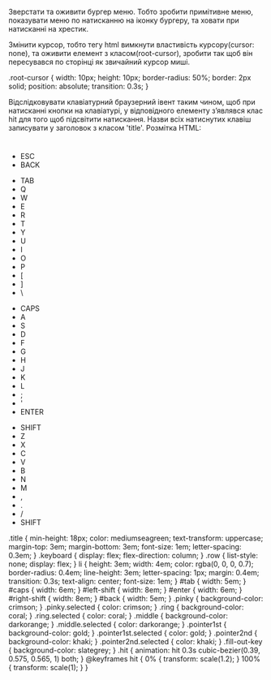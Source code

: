 <!-- TASK-01 -->

Зверстати та оживити бургер меню. Тобто зробити примітивне меню, показувати меню по натисканню на іконку бургеру, та ховати при натисканні на хрестик.

<!-- TASK-02 -->

Змінити курсор, тобто тегу html вимкнути властивість курсору(cursor: none), та оживити елемент з класом(root-cursor), зробити так щоб він пересувався по сторінці як звичайний курсор миші.

<div class="root-cursor"></div>

.root-cursor {
width: 10px;
height: 10px;
border-radius: 50%;
border: 2px solid;
position: absolute;
transition: 0.3s;
}

<!-- TASK-03 -->

Відслідковувати клавіатурний браузерний івент таким чином, щоб при натисканні кнопки на клавіатурі, у відповідного елементу зʼявлявся клас hit для того щоб підсвітити натискання. Назви всіх натиснутих клавіш записувати у заголовок з класом 'title'.
Розмітка HTML:

<h1 class="title"></h1>
    <div class="keyboard">
      <ul class="row row-0">
        <li class="pinky" data-value="esc">ESC</li>
        <li class="pinky" data-value="back">BACK</li>
      </ul>
      <ul class="row row-1">
        <li class="pinky" data-value="tab">TAB</li>
        <li class="pinky" data-value="Q">Q</li>
        <li class="ring" data-value="W">W</li>
        <li class="middle" data-value="E">E</li>
        <li class="pointer1st" data-value="R">R</li>
        <li class="pointer2nd" data-value="T">T</li>
        <li class="pointer2nd" data-value="Y">Y</li>
        <li class="pointer1st" data-value="U">U</li>
        <li class="middle" data-value="I">I</li>
        <li class="ring" data-value="O">O</li>
        <li class="pinky" data-value="P">P</li>
        <li class="pinky">[</li>
        <li class="pinky">]</li>
        <li class="pinky">\</li>
      </ul>
      <ul class="row row-2">
        <li class="pinky" data-value="caps">CAPS</li>
        <li class="pinky" data-value="A">A</li>
        <li class="ring" data-value="S">S</li>
        <li class="middle" data-value="D">D</li>
        <li class="pointer1st" data-value="F">F</li>
        <li class="pointer2nd" data-value="G">G</li>
        <li class="pointer2nd" data-value="H">H</li>
        <li class="pointer1st" data-value="J">J</li>
        <li class="middle" data-value="K">K</li>
        <li class="ring" data-value="L">L</li>
        <li class="pinky">;</li>
        <li class="pinky">'</li>
        <li class="pinky" data-value="enter">ENTER</li>
      </ul>
      <ul class="row row-3">
        <li class="pinky" data-value="left-shift">SHIFT</li>
        <li class="pinky" data-value="Z">Z</li>
        <li class="ring" data-value="X">X</li>
        <li class="middle" data-value="C">C</li>
        <li class="pointer1st" data-value="V">V</li>
        <li class="pointer2nd" data-value="B">B</li>
        <li class="pointer2nd" data-value="N">N</li>
        <li class="pointer1st" data-value="M">M</li>
        <li class="middle">,</li>
        <li class="ring">.</li>
        <li class="pinky">/</li>
        <li class="pinky" data-value="right-shift">SHIFT</li>
      </ul>
    </div>

.title {
  min-height: 18px;
  color: mediumseagreen;
  text-transform: uppercase;
  margin-top: 3em;
  margin-bottom: 3em;
  font-size: 1em;
  letter-spacing: 0.3em;
}
.keyboard {
  display: flex;
  flex-direction: column;
}
.row {
  list-style: none;
  display: flex;
}
li {
  height: 3em;
  width: 4em;
  color: rgba(0, 0, 0, 0.7);
  border-radius: 0.4em;
  line-height: 3em;
  letter-spacing: 1px;
  margin: 0.4em;
  transition: 0.3s;
  text-align: center;
  font-size: 1em;
}
#tab {
  width: 5em;
}
#caps {
  width: 6em;
}
#left-shift {
  width: 8em;
}
#enter {
  width: 6em;
}
#right-shift {
  width: 8em;
}
#back {
  width: 5em;
}
.pinky {
  background-color: crimson;
}
.pinky.selected {
  color: crimson;
}
.ring {
  background-color: coral;
}
.ring.selected {
  color: coral;
}
.middle {
  background-color: darkorange;
}
.middle.selected {
  color: darkorange;
}
.pointer1st {
  background-color: gold;
}
.pointer1st.selected {
  color: gold;
}
.pointer2nd {
  background-color: khaki;
}
.pointer2nd.selected {
  color: khaki;
}
.fill-out-key {
  background-color: slategrey;
}
.hit {
  animation: hit 0.3s cubic-bezier(0.39, 0.575, 0.565, 1) both;
}
@keyframes hit {
  0% {
    transform: scale(1.2);
  }
  100% {
    transform: scale(1);
  }
}